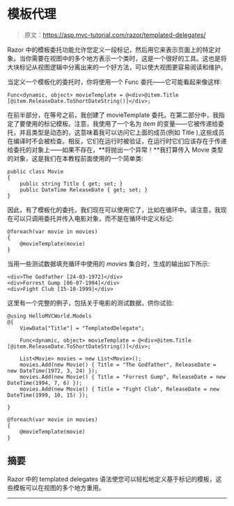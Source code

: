 # 模板代理

> 原文：<https://asp.mvc-tutorial.com/razor/templated-delegates/>

Razor 中的模板委托功能允许您定义一段标记，然后用它来表示页面上的特定对象。当你需要在视图中的多个地方表示一个类时，这是一个很好的工具。这也是将大块标记从视图逻辑中分离出来的一个好方法，可以使大视图更容易阅读和维护。

当定义一个模板化的委托时，你将使用一个 Func 委托——它可能看起来像这样:

```
Func<dynamic, object> movieTemplate = @<div>@item.Title [@item.ReleaseDate.ToShortDateString()]</div>;
```

在前半部分，在等号之前，我创建了 movieTemplate 委托。在第二部分中，我指定了要使用的标记模板。注意，我使用了一个名为 *item* 的变量——它被传递给委托，并且类型是动态的，这意味着我可以访问它上面的成员(例如 Title ),这些成员在编译时不会被检查。相反，它们在运行时被验证，在运行时它们应该存在于传递给委托的对象上——如果不存在，**将抛出一个异常！**我打算传入 Movie 类型的对象，这是我们在本教程前面使用的一个简单类:

```
public class Movie
{
    public string Title { get; set; }
    public DateTime ReleaseDate { get; set; }
}
```

因此，有了模板化的委托，我们现在可以使用它了，比如在循环中。请注意，我现在可以只调用委托并传入电影对象，而不是在循环中定义标记:

<input type="hidden" name="IL_IN_ARTICLE">

```
@foreach(var movie in movies)
{
    @movieTemplate(movie)
}
```

当用一些测试数据填充循环中使用的 *movies* 集合时，生成的输出如下所示:

```
<div>The Godfather [24-03-1972]</div>
<div>Forrest Gump [06-07-1994]</div>
<div>Fight Club [15-10-1999]</div>
```

这里有一个完整的例子，包括关于电影的测试数据，供你试验:

```
@using HelloMVCWorld.Models
@{
    ViewData["Title"] = "TemplatedDelegate";

    Func<dynamic, object> movieTemplate = @<div>@item.Title [@item.ReleaseDate.ToShortDateString()]</div>;

    List<Movie> movies = new List<Movie>();
    movies.Add(new Movie() { Title = "The Godfather", ReleaseDate = new DateTime(1972, 3, 24) });
    movies.Add(new Movie() { Title = "Forrest Gump", ReleaseDate = new DateTime(1994, 7, 6) });
    movies.Add(new Movie() { Title = "Fight Club", ReleaseDate = new DateTime(1999, 10, 15) });

}

@foreach(var movie in movies)
{
    @movieTemplate(movie)
}
```

## 摘要

Razor 中的 templated delegates 语法使您可以轻松地定义基于标记的模板，这些模板可以在视图的多个地方重用。

* * *
